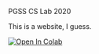 PGSS CS Lab 2020

This is a website, I guess.

[![Open In Colab](https://colab.research.google.com/assets/colab-badge.svg)](https://colab.research.google.com/github/kb7ca/PGSS-CS-Lab/blob/master/MyNotebook/myFirstScript.ipynb)
